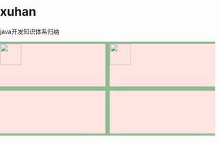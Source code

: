 # xuhan
java开发知识体系归纳




<html>
<body>
	<section>
		<ul class="box">
			<li> <image src="https://images-lz.oss-cn-hangzhou.aliyuncs.com/github-xuhan/xuhanwx.jpg" style="width:50px;height:50px"></li>
			<li> <image src="https://images-lz.oss-cn-hangzhou.aliyuncs.com/github-xuhan/xuhanwx.jpg" style="width:50px;height:50px"></li>
			<li></li>
			<li></li>
		</ul>
	</section>
</body>
<html/>
<style>
	html,body,section{
		width: 100%;
		height: 100%;
		margin: 0;
		padding: 0;
	}
	ul,li{
		list-style: none;
		margin: 0;
		padding: 0;
		width: 100%;
	}
	.box{
		display: flex;
		flex-direction: row;
		flex-wrap: wrap;
		justify-content:space-between;
		background: darkseagreen;
	}
	.box li{
		width: calc(50% - 5px);
		height: 100px;
		background:mistyrose;
		margin: 5px 0;
	}
</style>
